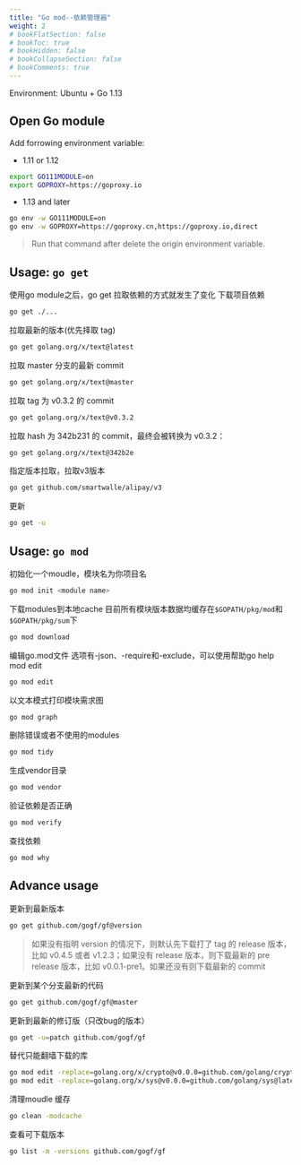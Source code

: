 ```yaml
---
title: "Go mod--依赖管理器"
weight: 2
# bookFlatSection: false
# bookToc: true
# bookHidden: false
# bookCollapseSection: false
# bookComments: true
---
```

Environment: Ubuntu + Go 1.13
## Open Go module 
Add forrowing environment variable:
- 1.11 or 1.12
```bash
export GO111MODULE=on
export GOPROXY=https://goproxy.io
```
- 1.13 and later
```bash
go env -w GO111MODULE=on
go env -w GOPROXY=https://goproxy.cn,https://goproxy.io,direct
```
> Run that command after delete the origin environment variable.
## Usage: `go get`
使用go module之后，go get 拉取依赖的方式就发生了变化
下载项目依赖
```bash
go get ./...
```
拉取最新的版本(优先择取 tag)
```bash
go get golang.org/x/text@latest
```
拉取 master 分支的最新 commit
```bash
go get golang.org/x/text@master
```
拉取 tag 为 v0.3.2 的 commit
```bash
go get golang.org/x/text@v0.3.2
```
拉取 hash 为 342b231 的 commit，最终会被转换为 v0.3.2：
```bash
go get golang.org/x/text@342b2e
```
指定版本拉取，拉取v3版本
```bash
go get github.com/smartwalle/alipay/v3
```
更新
```bash
go get -u
```
## Usage: `go mod`
初始化一个moudle，模块名为你项目名
```bash
go mod init <module name>
```
下载modules到本地cache
目前所有模块版本数据均缓存在`$GOPATH/pkg/mod`和`$GOPATH/pkg/sum`下
```bash
go mod download
```
编辑go.mod文件 选项有-json、-require和-exclude，可以使用帮助go help mod edit
```bash
go mod edit
```
以文本模式打印模块需求图
```bash
go mod graph
```
删除错误或者不使用的modules
```bash
go mod tidy
```
生成vendor目录
```bash
go mod vendor
```
验证依赖是否正确
```bash
go mod verify
```
查找依赖
```bash
go mod why
```
## Advance usage
更新到最新版本
```bash
go get github.com/gogf/gf@version
```
> 如果没有指明 version 的情况下，则默认先下载打了 tag 的 release 版本，比如 v0.4.5 或者 v1.2.3；如果没有 release 版本，则下载最新的 pre release 版本，比如 v0.0.1-pre1。如果还没有则下载最新的 commit

更新到某个分支最新的代码
```bash
go get github.com/gogf/gf@master
```
更新到最新的修订版（只改bug的版本）
```bash
go get -u=patch github.com/gogf/gf
```
替代只能翻墙下载的库
```bash
go mod edit -replace=golang.org/x/crypto@v0.0.0=github.com/golang/crypto@latest
go mod edit -replace=golang.org/x/sys@v0.0.0=github.com/golang/sys@latest
```
清理moudle 缓存
```bash
go clean -modcache
```
查看可下载版本
```bash
go list -m -versions github.com/gogf/gf
```
